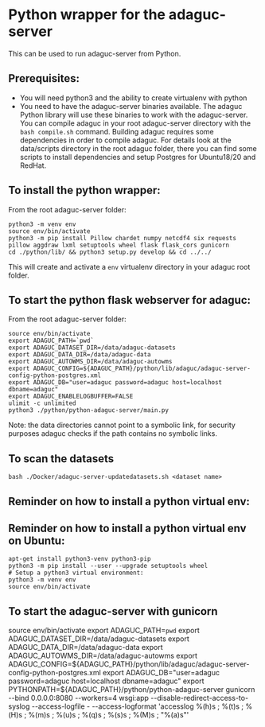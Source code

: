 # Python wrapper for the adaguc-server

This can be used to run adaguc-server from Python.

## Prerequisites:

- You will need python3 and the ability to create virtualenv with python
- You need to have the adaguc-server binaries available. The adaguc Python library will use these binaries to work with the adaguc-server. You can compile adaguc in your root adaguc-server directory with the `bash compile.sh` command. Building adaguc requires some dependencies in order to compile adaguc. For details look at the data/scripts directory in the root adaguc folder, there you can find some scripts to install dependencies and setup Postgres for Ubuntu18/20 and RedHat.


## To install the python wrapper:

From the root adaguc-server folder:
```
python3 -m venv env
source env/bin/activate
python3 -m pip install Pillow chardet numpy netcdf4 six requests pillow aggdraw lxml setuptools wheel flask flask_cors gunicorn
cd ./python/lib/ && python3 setup.py develop && cd ../../
```
This will create and activate a `env` virtualenv directory in your adaguc root folder.
## To start the python flask webserver for adaguc:

From the root adaguc-server folder:
```
source env/bin/activate
export ADAGUC_PATH=`pwd`
export ADAGUC_DATASET_DIR=/data/adaguc-datasets
export ADAGUC_DATA_DIR=/data/adaguc-data
export ADAGUC_AUTOWMS_DIR=/data/adaguc-autowms
export ADAGUC_CONFIG=${ADAGUC_PATH}/python/lib/adaguc/adaguc-server-config-python-postgres.xml
export ADAGUC_DB="user=adaguc password=adaguc host=localhost dbname=adaguc"
export ADAGUC_ENABLELOGBUFFER=FALSE
ulimit -c unlimited
python3 ./python/python-adaguc-server/main.py
```

Note: the data directories cannot point to a symbolic link, for security purposes adaguc checks if the path contains no symbolic links.

## To scan the datasets

`bash ./Docker/adaguc-server-updatedatasets.sh <dataset name>`

## Reminder on how to install a python virtual env:
## Reminder on how to install a python virtual env on Ubuntu:

```
apt-get install python3-venv python3-pip
python3 -m pip install --user --upgrade setuptools wheel
# Setup a python3 virtual environment:
python3 -m venv env
source env/bin/activate
```

## To start the adaguc-server with gunicorn

source env/bin/activate
export ADAGUC_PATH=`pwd`
export ADAGUC_DATASET_DIR=/data/adaguc-datasets
export ADAGUC_DATA_DIR=/data/adaguc-data
export ADAGUC_AUTOWMS_DIR=/data/adaguc-autowms
export ADAGUC_CONFIG=${ADAGUC_PATH}/python/lib/adaguc/adaguc-server-config-python-postgres.xml
export ADAGUC_DB="user=adaguc password=adaguc host=localhost dbname=adaguc"
export PYTHONPATH=${ADAGUC_PATH}/python/python-adaguc-server
gunicorn --bind 0.0.0.0:8080 --workers=4 wsgi:app --disable-redirect-access-to-syslog --access-logfile - --access-logformat 'accesslog %(h)s ; %(t)s ; %(H)s ; %(m)s ; %(u)s ; %(q)s ; %(s)s ; %(M)s ; "%(a)s"'